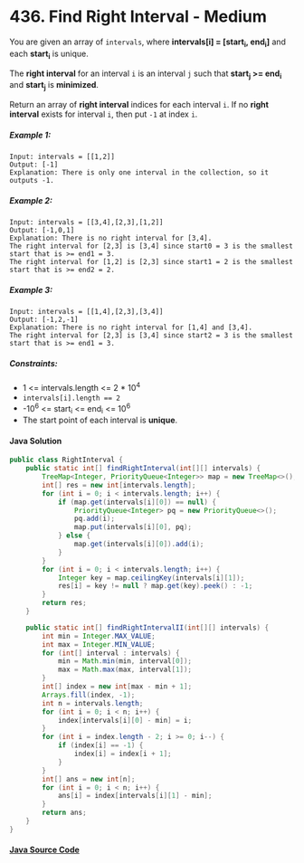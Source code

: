 # 436. Find Right Interval - Medium

You are given an array of ```intervals```, where <b>intervals[i] = [start<sub>i</sub>, end<sub>i</sub>]</b> and each <b>start<sub>i</sub></b> is unique.

The <b>right interval</b> for an interval ```i``` is an interval ```j``` such that <b>start<sub>j</sub> >= end<sub>i</sub></b> and <b>start<sub>j</sub></b> is <b>minimized</b>.

Return an array of <b>right interval</b> indices for each interval ```i```. If no <b>right interval</b> exists for interval ```i```, then put ```-1``` at index ```i```.

 

##### Example 1:
```
Input: intervals = [[1,2]]
Output: [-1]
Explanation: There is only one interval in the collection, so it outputs -1.
```

##### Example 2:
```
Input: intervals = [[3,4],[2,3],[1,2]]
Output: [-1,0,1]
Explanation: There is no right interval for [3,4].
The right interval for [2,3] is [3,4] since start0 = 3 is the smallest start that is >= end1 = 3.
The right interval for [1,2] is [2,3] since start1 = 2 is the smallest start that is >= end2 = 2.
```

##### Example 3:

```
Input: intervals = [[1,4],[2,3],[3,4]]
Output: [-1,2,-1]
Explanation: There is no right interval for [1,4] and [3,4].
The right interval for [2,3] is [3,4] since start2 = 3 is the smallest start that is >= end1 = 3.
``` 

##### Constraints:

- 1 <= intervals.length <= 2 * 10<sup>4</sup>
- ```intervals[i].length == 2```
- -10<sup>6</sup> <= start<sub>i</sub> <= end<sub>i</sub> <= 10<sup>6</sup>
- The start point of each interval is <b>unique</b>.

#### Java Solution
```java
public class RightInterval {
    public static int[] findRightInterval(int[][] intervals) {
        TreeMap<Integer, PriorityQueue<Integer>> map = new TreeMap<>();
        int[] res = new int[intervals.length];
        for (int i = 0; i < intervals.length; i++) {
            if (map.get(intervals[i][0]) == null) {
                PriorityQueue<Integer> pq = new PriorityQueue<>();
                pq.add(i);
                map.put(intervals[i][0], pq);
            } else {
                map.get(intervals[i][0]).add(i);
            }
        }
        for (int i = 0; i < intervals.length; i++) {
            Integer key = map.ceilingKey(intervals[i][1]);
            res[i] = key != null ? map.get(key).peek() : -1;
        }
        return res;
    }

    public static int[] findRightIntervalII(int[][] intervals) {
        int min = Integer.MAX_VALUE;
        int max = Integer.MIN_VALUE;
        for (int[] interval : intervals) {
            min = Math.min(min, interval[0]);
            max = Math.max(max, interval[1]);
        }
        int[] index = new int[max - min + 1];
        Arrays.fill(index, -1);
        int n = intervals.length;
        for (int i = 0; i < n; i++) {
            index[intervals[i][0] - min] = i;
        }
        for (int i = index.length - 2; i >= 0; i--) {
            if (index[i] == -1) {
                index[i] = index[i + 1];
            }
        }
        int[] ans = new int[n];
        for (int i = 0; i < n; i++) {
            ans[i] = index[intervals[i][1] - min];
        }
        return ans;
    }
}
```

#### [Java Source Code](../../../src/main/java/com/algorithm/twoheaps/RightInterval.java)
